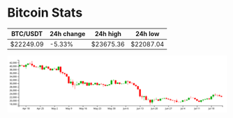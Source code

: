 # Bitcoin Stats

BTC/USDT|24h change|24h high|24h low|
|---|---|---|---|
|$22249.09|-5.33%|$23675.36|$22087.04|

<img src="./chart.svg">
